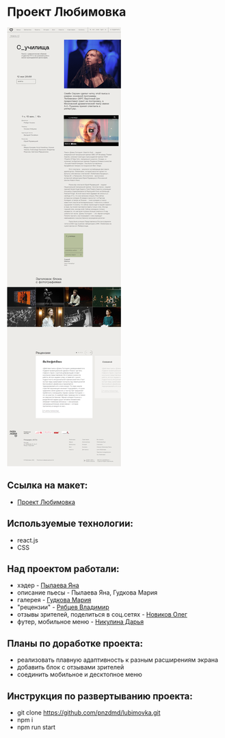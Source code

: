# Проект Любимовка

![скриншот проекта](screenshot.png)

## Ссылка на макет:

- [ Проект Любимовка](https://www.figma.com/file/DEeW2FE3pJiQ407zqx4C9B/Lubimovka)

## Используемые технологии:
  - react.js
  - CSS

## Над проектом работали:
 - хэдер - [Пылаева Яна](https://github.com/IanaPylaeva)
 - описание пьесы - Пылаева Яна, Гудкова Мария
 - галерея - [Гудкова Мария](https://github.com/MariiaGudkova)
 - "рецензии" - [Рябцев Владимир](https://github.com/web77code)
 - отзывы зрителей, поделиться в соц.сетях - [Новиков Олег](https://github.com/pnzdmd)
 - футер, мобильное меню - [Никулина Дарья](https://github.com/N-Daria)

## Планы по доработке проекта: 
  - реализовать плавную адаптивность к разным расширениям экрана
  - добавить блок с отзывами зрителей
  - соединить мобильное и десктопное меню 

## Инструкция по развертыванию проекта: 
  - git clone https://github.com/pnzdmd/lubimovka.git
  - npm i
  - npm run start
